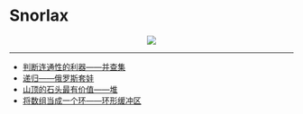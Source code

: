 # Snorlax

<div align="center">
    <img src="https://smartkeyerror.oss-cn-shenzhen.aliyuncs.com/Snorlax/data-structure/logo.png">
</div>

----------

- [判断连通性的利器——并查集](https://github.com/SmartKeyerror/Snorlax/tree/master/union-find)
- [递归——俄罗斯套娃](https://github.com/SmartKeyerror/Snorlax/tree/master/recursive)
- [山顶的石头最有价值——堆](https://github.com/SmartKeyerror/Snorlax/tree/master/heap)
- [将数组当成一个环——环形缓冲区](https://github.com/SmartKeyerror/Snorlax/tree/master/circular-buffer)